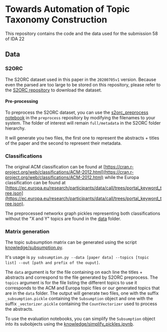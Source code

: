# Towards Automation of Topic Taxonomy Construction

This repository contains the code and the data used for the submission 58 of IDA 22

## Data

### S2ORC

The S2ORC dataset used in this paper in the `20200705v1` version. 
Because even the parsed are too large to be stored on this repository, please refer to the [S2ORC repository](https://github.com/allenai/s2orc) to download the dataset. 

#### Pre-processing

To preprocess the S2ORC dataset, you can use the [s2orc_preprocess notebook](preprocess/s2orc_preprocess.ipynb) in the `preprocess` repository by modifying the filenames to your system. 
The folder of interest will remain `full/metadata` in the S2ORC folder hierarchy.  

It will generate you two files, the first one to represent the abstracts + titles of the paper and the second to represent their metadata. 

### Classifications

The original ACM classification can be found at [https://cran.r-project.org/web/classifications/ACM-2012.html](https://cran.r-project.org/web/classifications/ACM-2012.html) while the Europa classification can be found at [https://ec.europa.eu/research/participants/data/call/trees/portal_keyword_tree.json](https://ec.europa.eu/research/participants/data/call/trees/portal_keyword_tree.json). 

The preprocessed networkx graph pickles representing both classifications without the "X and Y" topics are found in the [data](data) folder. 

### Matrix generation

The topic subsumption matrix can be generated using the script [knowledge/subsumption.py](knowledge/subsumption.py). 

It's usage is `py subsumption.py --data [paper data] --topics [topic list] --out [path and prefix of the ouput]`. 

The `data` argument is for the file containing on each line the titles + abstracts and correspond to the file generated by S2ORC preprocess. 
The `topics` argument is for the file listing the different topics to use it corresponds to the ACM and Europa topic files or our generated topics that are in the `data` folder. 
The output will generate two files, one with the suffix `_subsumption.pickle` containing the `Subsumption` object and one with the suffix `_vectorizer.pickle` containing the `CountVectorizer` used to process the abstracts. 

To use the evaluation notebooks, you can simplify the `Subsumption` object into its subobjects using the [knowledge/simplify_pickles.ipynb](knowledge/simplify_pickles.ipynb). 
